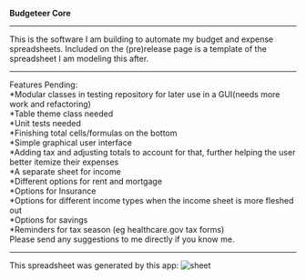 **Budgeteer Core**
**********************************************************************
This is the software I am building to automate my budget and expense spreadsheets. Included on the (pre)release page is a template of the spreadsheet I am modeling this after.
**********************************************************************
Features Pending:<br />
*Modular classes in testing repository for later use in a GUI(needs more work and refactoring)<br/>
*Table theme class needed<br/>
*Unit tests needed<br/>
*Finishing total cells/formulas on the bottom<br />
*Simple graphical user interface<br />
*Adding tax and adjusting totals to account for that, further helping the user better itemize their expenses<br />
*A separate sheet for income<br />
*Different options for rent and mortgage<br />
*Options for Insurance<br />
*Options for different income types when the income sheet is more fleshed out<br />
*Options for savings<br />
*Reminders for tax season (eg healthcare.gov tax forms)<br />
Please send any suggestions to me directly if you know me.
**********************************************************************
This spreadsheet was generated by this app: 
![sheet](https://github.com/tpittman1011101/Budget/assets/45609608/1c57f9b8-3088-49b1-a052-286737d17f7f)
